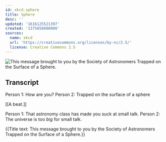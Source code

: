```yaml
---
id: xkcd.sphere
title: Sphere
desc: ''
updated: '1616125521397'
created: '1375858800000'
sources:
  name: xkcd
  url: 'https://creativecommons.org/licenses/by-nc/2.5/'
  license: Creative Commons 2.5
---
```

![This message brought to you by the Society of Astronomers Trapped on the Surface of a Sphere.](https://imgs.xkcd.com/comics/sphere.png)

## Transcript
Person 1: How are you?
Person 2: Trapped on the surface of a sphere

[[A beat.]]

Person 1: That astronomy class has made you suck at small talk.
Person 2: The universe is too *big* for small talk.

{{Title text: This message brought to you by the Society of Astronomers Trapped on the Surface of a Sphere.}}
